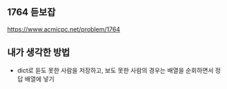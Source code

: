 ## 1764 듣보잡

<https://www.acmicpc.net/problem/1764>

## 내가 생각한 방법

- dict로 듣도 못한 사람을 저장하고, 보도 못한 사람의 경우는 배열을 순회하면서 정답 배열에 넣기
